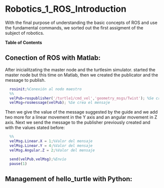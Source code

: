 # Robotics_1_ROS_Introduction
With the final purpose of understanding the basic concepts of ROS and use the fundamental commands, we sorted out the first assigment  of the subject of robotics.

**Table of Contents**
## Conection of ROS with Matlab:
After inicialitzating the master node and the turtlesim simulator. started the master node but this time on Matlab, then we created the publicator and the message to publish. 
```Matlab
  rosinit;%Conexión al nodo maestro
  %% 
  velPub=rospublisher('/turtle1/cmd_vel','geometry_msgs/Twist'); %Se crea el publicador
  velMsg=rosmessage(velPub); %Se crea el mensaje
```
Then we give the value of the message suggested by the guide and we add two more for a linear movement in the Y axis and an angular movement in Z axis. Next we send the message to the publisher previously created and with the values stated before:
```Matlab
  %% 
  velMsg.Linear.X = 1;%Valor del mensaje
  velMsg.Linear.Y = 4;%Valor del mensaje
  velMsg.Angular.Z = 2;%Valor del mensaje

  send(velPub,velMsg);%Envío
  pause(1)
```
## Management of hello_turtle with Python:
